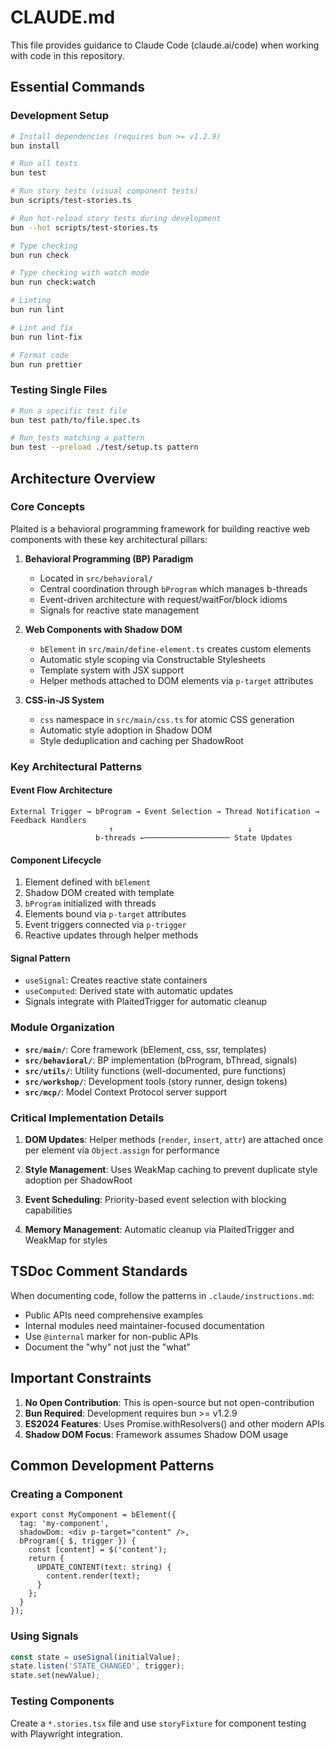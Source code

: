 # CLAUDE.md

This file provides guidance to Claude Code (claude.ai/code) when working with code in this repository.

## Essential Commands

### Development Setup
```bash
# Install dependencies (requires bun >= v1.2.9)
bun install

# Run all tests
bun test

# Run story tests (visual component tests)
bun scripts/test-stories.ts

# Run hot-reload story tests during development
bun --hot scripts/test-stories.ts

# Type checking
bun run check

# Type checking with watch mode
bun run check:watch

# Linting
bun run lint

# Lint and fix
bun run lint-fix

# Format code
bun run prettier
```

### Testing Single Files
```bash
# Run a specific test file
bun test path/to/file.spec.ts

# Run tests matching a pattern
bun test --preload ./test/setup.ts pattern
```

## Architecture Overview

### Core Concepts

Plaited is a behavioral programming framework for building reactive web components with these key architectural pillars:

1. **Behavioral Programming (BP) Paradigm**
   - Located in `src/behavioral/`
   - Central coordination through `bProgram` which manages b-threads
   - Event-driven architecture with request/waitFor/block idioms
   - Signals for reactive state management

2. **Web Components with Shadow DOM**
   - `bElement` in `src/main/define-element.ts` creates custom elements
   - Automatic style scoping via Constructable Stylesheets
   - Template system with JSX support
   - Helper methods attached to DOM elements via `p-target` attributes

3. **CSS-in-JS System**
   - `css` namespace in `src/main/css.ts` for atomic CSS generation
   - Automatic style adoption in Shadow DOM
   - Style deduplication and caching per ShadowRoot

### Key Architectural Patterns

#### Event Flow Architecture
```
External Trigger → bProgram → Event Selection → Thread Notification → Feedback Handlers
                      ↑                              ↓
                   b-threads ←─────────────────── State Updates
```

#### Component Lifecycle
1. Element defined with `bElement`
2. Shadow DOM created with template
3. `bProgram` initialized with threads
4. Elements bound via `p-target` attributes
5. Event triggers connected via `p-trigger`
6. Reactive updates through helper methods

#### Signal Pattern
- `useSignal`: Creates reactive state containers
- `useComputed`: Derived state with automatic updates
- Signals integrate with PlaitedTrigger for automatic cleanup

### Module Organization

- **`src/main/`**: Core framework (bElement, css, ssr, templates)
- **`src/behavioral/`**: BP implementation (bProgram, bThread, signals)
- **`src/utils/`**: Utility functions (well-documented, pure functions)
- **`src/workshop/`**: Development tools (story runner, design tokens)
- **`src/mcp/`**: Model Context Protocol server support

### Critical Implementation Details

1. **DOM Updates**: Helper methods (`render`, `insert`, `attr`) are attached once per element via `Object.assign` for performance

2. **Style Management**: Uses WeakMap caching to prevent duplicate style adoption per ShadowRoot

3. **Event Scheduling**: Priority-based event selection with blocking capabilities

4. **Memory Management**: Automatic cleanup via PlaitedTrigger and WeakMap for styles

## TSDoc Comment Standards

When documenting code, follow the patterns in `.claude/instructions.md`:

- Public APIs need comprehensive examples
- Internal modules need maintainer-focused documentation
- Use `@internal` marker for non-public APIs
- Document the "why" not just the "what"

## Important Constraints

1. **No Open Contribution**: This is open-source but not open-contribution
2. **Bun Required**: Development requires bun >= v1.2.9
3. **ES2024 Features**: Uses Promise.withResolvers() and other modern APIs
4. **Shadow DOM Focus**: Framework assumes Shadow DOM usage

## Common Development Patterns

### Creating a Component
```tsx
export const MyComponent = bElement({
  tag: 'my-component',
  shadowDom: <div p-target="content" />,
  bProgram({ $, trigger }) {
    const [content] = $('content');
    return {
      UPDATE_CONTENT(text: string) {
        content.render(text);
      }
    };
  }
});
```

### Using Signals
```ts
const state = useSignal(initialValue);
state.listen('STATE_CHANGED', trigger);
state.set(newValue);
```

### Testing Components
Create a `*.stories.tsx` file and use `storyFixture` for component testing with Playwright integration.
